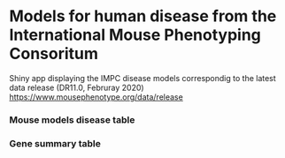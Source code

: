 # Models for human disease from the International Mouse Phenotyping Consoritum
Shiny app displaying the IMPC disease models correspondig to the latest data release (DR11.0, Februray 2020) https://www.mousephenotype.org/data/release 


### Mouse models disease table

### Gene summary table
